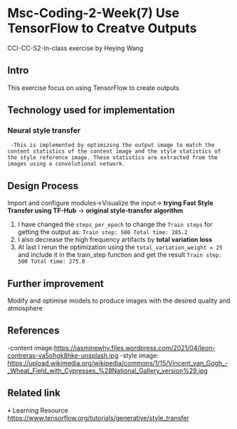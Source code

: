 # Msc-Coding-2-Week(7) Use TensorFlow to Creatve Outputs

CCI-CC-S2-In-class exercise by Heying Wang

## Intro 

  This exercise focus on using TensorFlow to create outputs

## Technology used for implementation

 ### Neural style transfer
     -This is implemented by optimizing the output image to match the content statistics of the content image and the style statistics of the style reference image. These statistics are extracted from the images using a convolutional network.
 

## Design Process
   Import and configure modules->Visualize the input-> **trying Fast Style Transfer using TF-Hub** -> 
   **original style-transfer algorithm**
   1. I have changed the `steps_per_epoch`  to change the `Train steps`  for getting the output as:
   `Train step: 500
    Total time: 285.2` 
   2. I also decrease the high frequency artifacts by **total variation loss**
   3. At last I rerun the optimization using the  `total_variation_weight = 25` and  include it in the train_step function and get the result 
     `Train step: 500
      Total time: 275.8` 

## Further improvement
   Modify and optimise models to produce images with the desired quality and atmosphere
  

## References
   -content image:https://jasminewhy.files.wordpress.com/2021/04/leon-contreras-va5ohgk8hke-unsplash.jpg
   -style image: https://upload.wikimedia.org/wikipedia/commons/1/15/Vincent_van_Gogh_-_Wheat_Field_with_Cypresses_%28National_Gallery_version%29.jpg

## Related link
 • Learning Resource https://www.tensorflow.org/tutorials/generative/style_transfer


